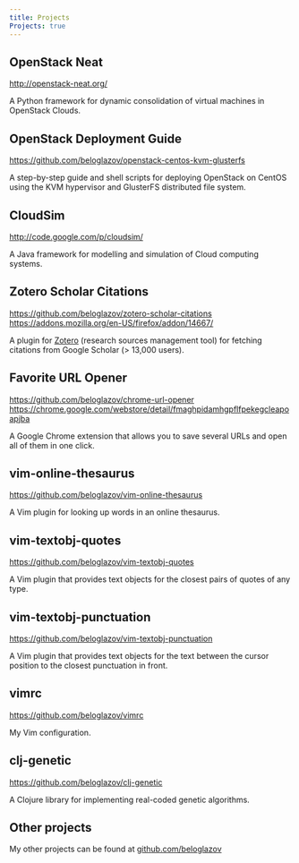```yaml
---
title: Projects
Projects: true
---
```


## OpenStack Neat

<http://openstack-neat.org/>

A Python framework for dynamic consolidation of virtual machines in OpenStack
Clouds.


## OpenStack Deployment Guide

<https://github.com/beloglazov/openstack-centos-kvm-glusterfs>

A step-by-step guide and shell scripts for deploying OpenStack on CentOS using
the KVM hypervisor and GlusterFS distributed file system.


## CloudSim

<http://code.google.com/p/cloudsim/>

A Java framework for modelling and simulation of Cloud computing systems.


## Zotero Scholar Citations

<https://github.com/beloglazov/zotero-scholar-citations>
<https://addons.mozilla.org/en-US/firefox/addon/14667/>

A plugin for [Zotero](http://www.zotero.org/) (research sources management tool)
for fetching citations from Google Scholar (> 13,000 users).


## Favorite URL Opener

<https://github.com/beloglazov/chrome-url-opener>
<https://chrome.google.com/webstore/detail/fmaghpidamhgpflfpekegcleapoapjba>

A Google Chrome extension that allows you to save several URLs and open all of
them in one click.


## vim-online-thesaurus

<https://github.com/beloglazov/vim-online-thesaurus>

A Vim plugin for looking up words in an online thesaurus.


## vim-textobj-quotes

<https://github.com/beloglazov/vim-textobj-quotes>

A Vim plugin that provides text objects for the closest pairs of quotes of any
type.


## vim-textobj-punctuation

<https://github.com/beloglazov/vim-textobj-punctuation>

A Vim plugin that provides text objects for the text between the cursor position
to the closest punctuation in front.


## vimrc

<https://github.com/beloglazov/vimrc>

My Vim configuration.


## clj-genetic

<https://github.com/beloglazov/clj-genetic>

A Clojure library for implementing real-coded genetic algorithms.


## Other projects

My other projects can be found at
[github.com/beloglazov](https://github.com/beloglazov/)
